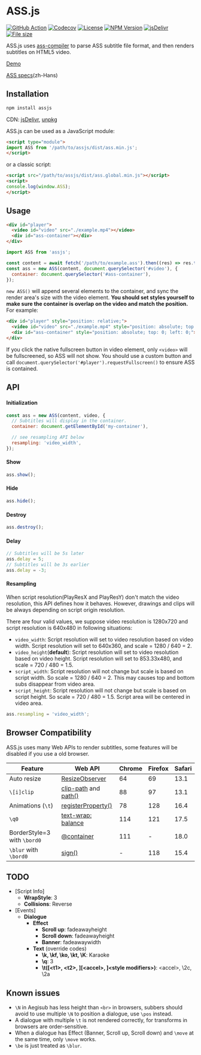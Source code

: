 # ASS.js

[![GitHub Action](https://img.shields.io/github/actions/workflow/status/weizhenye/ASS/ci.yml?logo=github)](https://github.com/weizhenye/ASS/actions)
[![Codecov](https://img.shields.io/codecov/c/gh/weizhenye/ASS?logo=codecov)](https://codecov.io/gh/weizhenye/ASS)
[![License](https://img.shields.io/npm/l/assjs)](https://github.com/weizhenye/assjs/blob/master/LICENSE)
[![NPM Version](https://img.shields.io/npm/v/assjs?logo=npm)](https://www.npmjs.com/package/assjs)
[![jsDelivr](https://img.shields.io/jsdelivr/npm/hm/assjs?logo=jsdelivr)](https://www.jsdelivr.com/package/npm/assjs)
[![File size](https://img.shields.io/bundlejs/size/assjs)](https://bundlephobia.com/result?p=assjs)

ASS.js uses [ass-compiler](https://github.com/weizhenye/ass-compiler) to parse ASS subtitle file format, and then renders subtitles on HTML5 video.

[Demo](https://ass.js.org/)

[ASS specs](https://github.com/weizhenye/ASS/wiki/ASS-%E5%AD%97%E5%B9%95%E6%A0%BC%E5%BC%8F%E8%A7%84%E8%8C%83)(zh-Hans)

## Installation

```bash
npm install assjs
```

CDN: [jsDelivr](https://www.jsdelivr.com/package/npm/assjs), [unpkg](https://unpkg.com/assjs/)

ASS.js can be used as a JavaScript module:

```html
<script type="module">
import ASS from '/path/to/assjs/dist/ass.min.js';
</script>
```

or a classic script:

```html
<script src="/path/to/assjs/dist/ass.global.min.js"></script>
<script>
console.log(window.ASS);
</script>
```

## Usage

```html
<div id="player">
  <video id="video" src="./example.mp4"></video>
  <div id="ass-container"></div>
</div>
```

```js
import ASS from 'assjs';

const content = await fetch('/path/to/example.ass').then((res) => res.text());
const ass = new ASS(content, document.querySelector('#video'), {
  container: document.querySelector('#ass-container'),
});
```

`new ASS()` will append several elements to the container, and sync the render area's size with the video element. **You should set styles yourself to make sure the container is overlap on the video and match the position.** For example:

```html
<div id="player" style="position: relative;">
  <video id="video" src="./example.mp4" style="position: absolute; top: 0; left: 0;"></video>
  <div id="ass-container" style="position: absolute; top: 0; left: 0;"></div>
</div>
```

If you click the native fullscreen button in video element, only `<video>` will be fullscreened, so ASS will not show. You should use a custom button and call `document.querySelector('#player').requestFullscreen()` to ensure ASS is contained.

## API

#### Initialization

```js
const ass = new ASS(content, video, {
  // Subtitles will display in the container.
  container: document.getElementById('my-container'),

  // see resampling API below
  resampling: 'video_width',
});
```

#### Show

```js
ass.show();
```

#### Hide

```js
ass.hide();
```

#### Destroy

```js
ass.destroy();
```

#### Delay

```js
// Subtitles will be 5s later
ass.delay = 5;
// Subtitles will be 3s earlier
ass.delay = -3;
```

#### Resampling

When script resolution(PlayResX and PlayResY) don't match the video resolution, this API defines how it behaves. However, drawings and clips will be always depending on script origin resolution.

There are four valid values, we suppose video resolution is 1280x720 and script resolution is 640x480 in following situations:
* `video_width`: Script resolution will set to video resolution based on video width. Script resolution will set to 640x360, and scale = 1280 / 640 = 2.
* `video_height`(__default__): Script resolution will set to video resolution based on video height. Script resolution will set to 853.33x480, and scale = 720 / 480 = 1.5.
* `script_width`: Script resolution will not change but scale is based on script width. So scale = 1280 / 640 = 2. This may causes top and bottom subs disappear from video area.
* `script_height`: Script resolution will not change but scale is based on script height. So scale = 720 / 480 = 1.5. Script area will be centered in video area.

```js
ass.resampling = 'video_width';
```

## Browser Compatibility

ASS.js uses many Web APIs to render subtitles, some features will be disabled if you use a old browser.

| Feature | Web API | Chrome | Firefox | Safari |
| - | - | - | - | - |
| Auto resize | [ResizeObserver](https://caniuse.com/resizeobserver) | 64 | 69 | 13.1 |
| `\[i]clip` | [clip-path](https://caniuse.com/css-clip-path) and [path()](https://caniuse.com/mdn-css_types_basic-shape_path) | 88 | 97 | 13.1 |
| Animations (`\t`) | [registerProperty()](https://caniuse.com/mdn-api_css_registerproperty_static) | 78 | 128 | 16.4 |
| `\q0` | [text-wrap: balance](https://caniuse.com/css-text-wrap-balance) | 114 | 121 | 17.5 |
| BorderStyle=3 with `\bord0` | [@container](https://caniuse.com/mdn-css_at-rules_container_style_queries_for_custom_properties) | 111 | - | 18.0 |
| `\blur` with `\bord0` | [sign()](https://caniuse.com/mdn-css_types_sign) | - | 118 | 15.4 |

## TODO

* [Script Info]
  * __WrapStyle__: 3
  * __Collisions__: Reverse
* [Events]
  * __Dialogue__
    + __Effect__
      - __Scroll up__: fadeawayheight
      - __Scroll down__: fadeawayheight
      - __Banner__: fadeawaywidth
    + __Text__ (override codes)
      - __\k, \kf, \ko, \kt, \K__: Karaoke
      - __\q__: 3
      - __\t([&lt;t1&gt;, &lt;t2&gt;, ][&lt;accel&gt;, ]&lt;style modifiers&gt;)__: &lt;accel&gt;, \2c, \2a

## Known issues

* `\N` in Aegisub has less height than `<br>` in browsers, subbers should avoid to use multiple `\N` to position a dialogue, use `\pos` instead.
* A dialogue with multiple `\t` is not rendered correctly, for transforms in browsers are order-sensitive.
* When a dialogue has Effect (Banner, Scroll up, Scroll down) and `\move` at the same time, only `\move` works.
* `\be` is just treated as `\blur`.
